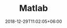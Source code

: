 ---
title: "Matlab"
date: 2018-12-29T11:02:05+06:00
icon: "ti-panel"
logo: "images/matlab.png"
description: "Research interest, recent projects and publications"
type : "api"
---